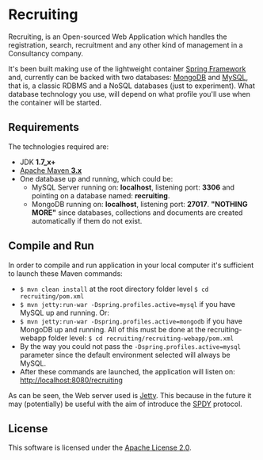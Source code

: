 # Recruiting #

Recruiting, is an Open-sourced Web Application which handles the registration, search, recruitment and any other kind of management in a Consultancy company.

It's been built making use of the lightweight container [Spring Framework](http://spring.io/) and, currently can be backed with two databases: [MongoDB](http://www.mongodb.org/) and [MySQL](http://www.mysql.com/), that is, a classic RDBMS and a NoSQL databases (just to experiment). What database technology you use, will depend on what profile you'll use when the container will be started.

## Requirements ##

The technologies required are:

* JDK **1.7_x+**
* [Apache Maven **3.x**](http://maven.apache.org/)
* One database up and running, which could be:
	* MySQL Server running on: **localhost**, listening port: **3306** and pointing on a database named: **recruiting**.
	* MongoDB running on: **localhost**, listening port: **27017**. **"NOTHING MORE"** since databases, collections and documents are created automatically if them do not exist.

## Compile and Run ##

In order to compile and run application in your local computer it's sufficient to launch these Maven commands:

* `$ mvn clean install`	at the root directory folder level `$ cd recruiting/pom.xml`
* `$ mvn jetty:run-war -Dspring.profiles.active=mysql` if you have MySQL up and running. Or:
* `$ mvn jetty:run-war -Dspring.profiles.active=mongodb` if you have MongoDB up and running. All of this must be done at the recruiting-webapp folder level: `$ cd recruiting/recruiting-webapp/pom.xml`
* By the way you could not pass the `-Dspring.profiles.active=mysql` parameter since the default environment selected will always be MySQL.
* After these commands are launched, the application will listen on: [http://localhost:8080/recruiting](http://localhost:8080/recruiting)

As can be seen, the Web server used is [Jetty](http://www.eclipse.org/jetty/). This because in the future it may (potentially) be useful with the aim of introduce the [SPDY](http://en.wikipedia.org/wiki/SPDY) protocol.

License
-------

This software is licensed under the [Apache License 2.0](http://www.apache.org/licenses/LICENSE-2.0.html).
